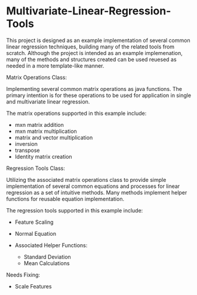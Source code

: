 # Multivariate-Linear-Regression-Tools

This project is designed as an example implementation of several common linear regression techniques, building many of the related tools from scratch. Although the project is intended as an example implemenation, many of the methods and structures created can be used reuesed as needed in a more template-like manner.

Matrix Operations Class:

Implementing several common matrix operations as java functions. The primary intention is for these operations to be used for application in single and multivariate linear regression.

The matrix operations supported in this example include:

- mxn matrix addition
- mxn matrix multiplication
- matrix and vector multiplication
- inversion
- transpose
- Identity matrix creation

Regression Tools Class:

Utilizing the associated matrix operations class to provide simple implementation of several common equations and processes for linear regression as a set of intuitive methods. Many methods implement helper functions for reusable equation implementation. 

The regression tools supported in this example include:

- Feature Scaling
- Normal Equation

- Associated Helper Functions:
  - Standard Deviation
  - Mean Calculations

Needs Fixing:

- Scale Features
